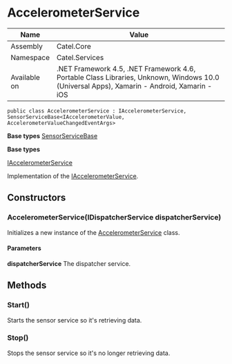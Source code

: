 

# AccelerometerService

Name|Value
---|---
Assembly|Catel.Core
Namespace|Catel.Services
Available on|.NET Framework 4.5, .NET Framework 4.6, Portable Class Libraries, Unknown, Windows 10.0 (Universal Apps), Xamarin - Android, Xamarin - iOS

```
public class AccelerometerService : IAccelerometerService, SensorServiceBase<IAccelerometerValue, AccelerometerValueChangedEventArgs>
```

**Base types**
[SensorServiceBase]()

**Base types**

[IAccelerometerService](/Catel.Core\Catel\Services\IAccelerometerService.md)


Implementation of the [IAccelerometerService](#).



## Constructors

### AccelerometerService(IDispatcherService dispatcherService)

Initializes a new instance of the [AccelerometerService](#) class.

#### Parameters

**dispatcherService**
The dispatcher service.



## Methods

### Start()

Starts the sensor service so it's retrieving data.



### Stop()

Stops the sensor service so it's no longer retrieving data.



